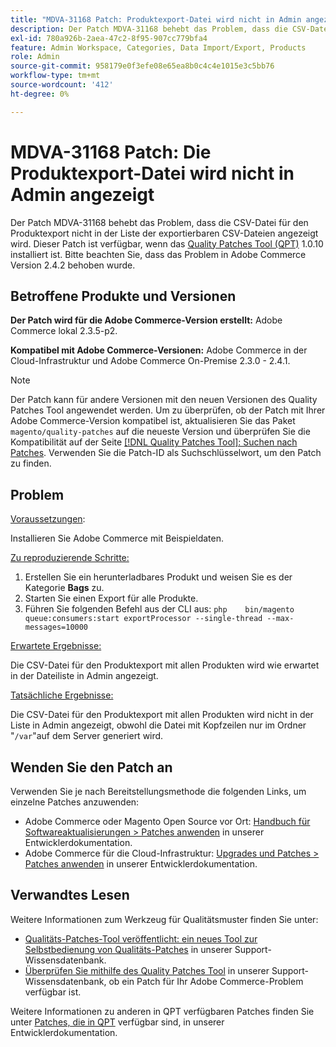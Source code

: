 ```yaml
---
title: "MDVA-31168 Patch: Produktexport-Datei wird nicht in Admin angezeigt"
description: Der Patch MDVA-31168 behebt das Problem, dass die CSV-Datei für den Produktexport nicht in der Liste der exportierbaren CSV-Dateien angezeigt wird. Dieser Patch ist verfügbar, wenn das [Quality Patches Tool (QPT)](https://devdocs.magento.com/guides/v2.4/comp-mgr/patching.html#mqp) 1.0.10 installiert ist. Bitte beachten Sie, dass das Problem in Adobe Commerce Version 2.4.2 behoben wurde.
exl-id: 780a926b-2aea-47c2-8f95-907cc779bfa4
feature: Admin Workspace, Categories, Data Import/Export, Products
role: Admin
source-git-commit: 958179e0f3efe08e65ea8b0c4c4e1015e3c5bb76
workflow-type: tm+mt
source-wordcount: '412'
ht-degree: 0%

---
```


# MDVA-31168 Patch: Die Produktexport-Datei wird nicht in Admin angezeigt

Der Patch MDVA-31168 behebt das Problem, dass die CSV-Datei für den Produktexport nicht in der Liste der exportierbaren CSV-Dateien angezeigt wird. Dieser Patch ist verfügbar, wenn das [Quality Patches Tool (QPT)](https://devdocs.magento.com/guides/v2.4/comp-mgr/patching.html#mqp) 1.0.10 installiert ist. Bitte beachten Sie, dass das Problem in Adobe Commerce Version 2.4.2 behoben wurde.

## Betroffene Produkte und Versionen

**Der Patch wird für die Adobe Commerce-Version erstellt:** Adobe Commerce lokal 2.3.5-p2.

**Kompatibel mit Adobe Commerce-Versionen:** Adobe Commerce in der Cloud-Infrastruktur und Adobe Commerce On-Premise 2.3.0 - 2.4.1.

>[!NOTE]
>
>Der Patch kann für andere Versionen mit den neuen Versionen des Quality Patches Tool angewendet werden. Um zu überprüfen, ob der Patch mit Ihrer Adobe Commerce-Version kompatibel ist, aktualisieren Sie das Paket `magento/quality-patches` auf die neueste Version und überprüfen Sie die Kompatibilität auf der Seite [[!DNL Quality Patches Tool]: Suchen nach Patches](https://devdocs.magento.com/quality-patches/tool.html#patch-grid). Verwenden Sie die Patch-ID als Suchschlüsselwort, um den Patch zu finden.

## Problem

<u>Voraussetzungen</u>:

Installieren Sie Adobe Commerce mit Beispieldaten.

<u>Zu reproduzierende Schritte:</u>

1. Erstellen Sie ein herunterladbares Produkt und weisen Sie es der Kategorie **Bags** zu.
1. Starten Sie einen Export für alle Produkte.
1. Führen Sie folgenden Befehl aus der CLI aus:    ```php    bin/magento queue:consumers:start exportProcessor --single-thread --max-messages=10000    ```

<u>Erwartete Ergebnisse:</u>

Die CSV-Datei für den Produktexport mit allen Produkten wird wie erwartet in der Dateiliste in Admin angezeigt.

<u>Tatsächliche Ergebnisse:</u>

Die CSV-Datei für den Produktexport mit allen Produkten wird nicht in der Liste in Admin angezeigt, obwohl die Datei mit Kopfzeilen nur im Ordner &quot;`/var`&quot;auf dem Server generiert wird.

## Wenden Sie den Patch an

Verwenden Sie je nach Bereitstellungsmethode die folgenden Links, um einzelne Patches anzuwenden:

* Adobe Commerce oder Magento Open Source vor Ort: [Handbuch für Softwareaktualisierungen > Patches anwenden](https://devdocs.magento.com/guides/v2.4/comp-mgr/patching/mqp.html) in unserer Entwicklerdokumentation.
* Adobe Commerce für die Cloud-Infrastruktur: [Upgrades und Patches > Patches anwenden](https://devdocs.magento.com/cloud/project/project-patch.html) in unserer Entwicklerdokumentation.

## Verwandtes Lesen

Weitere Informationen zum Werkzeug für Qualitätsmuster finden Sie unter:

* [Qualitäts-Patches-Tool veröffentlicht: ein neues Tool zur Selbstbedienung von Qualitäts-Patches](/help/announcements/adobe-commerce-announcements/magento-quality-patches-released-new-tool-to-self-serve-quality-patches.md) in unserer Support-Wissensdatenbank.
* [Überprüfen Sie mithilfe des Quality Patches Tool](/help/support-tools/patches-available-in-qpt-tool/check-patch-for-magento-issue-with-magento-quality-patches.md) in unserer Support-Wissensdatenbank, ob ein Patch für Ihr Adobe Commerce-Problem verfügbar ist.

Weitere Informationen zu anderen in QPT verfügbaren Patches finden Sie unter [Patches, die in QPT](https://devdocs.magento.com/quality-patches/tool.html#patch-grid) verfügbar sind, in unserer Entwicklerdokumentation.

